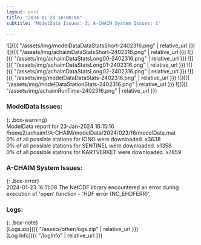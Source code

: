 ```yaml
---
layout: post
title: "2024-01-23 16:00:00"
subtitle: "ModelData Issues: 3; A-CHAIM System Issues: 1"

---
```


![]({{ "/assets/img/modelDataDataStatsShort-2402316.png" | relative_url }})
![]({{ "/assets/img/achaimDataStatsShort-2402316.png" | relative_url }})
![]({{ "/assets/img/achaimDataStatsLong00-2402316.png" | relative_url }})
![]({{ "/assets/img/achaimDataStatsLong01-2402316.png" | relative_url }})
![]({{ "/assets/img/achaimDataStatsLong02-2402316.png" | relative_url }})
![]({{ "/assets/img/modelDataDataStats-2402316.png" | relative_url }})
![]({{ "/assets/img/modelDataStationStats-2402316.png" | relative_url }})
![]({{ "/assets/img/achaimRunTime-2402316.png" | relative_url }})


### ModelData Issues:  
  
{: .box-warning}  
 ModelData report for 23-Jan-2024 16:15:16   
 /home2/achaim1/A-CHAIM/modelData/2024/023/16/modelData.mat   
 0% of all possible stations for IONO were downloaded. x3638   
 0% of all possible stations for SENTINEL were downloaded. x1358   
 0% of all possible stations for KARTVERKET were downloaded. x7859   
  
### A-CHAIM System Issues:  
  
{: .box-error}  
2024-01-23 16:11:08 The NetCDF library encountered an error during execution of 'open' function - 'HDF error (NC_EHDFERR)'.  

### Logs:  
  
{: .box-note}  
[Logs.zip]({{ "/assets/other/logs.zip" | relative_url }})  
[Log Info]({{ "/logInfo" | relative_url }})  
